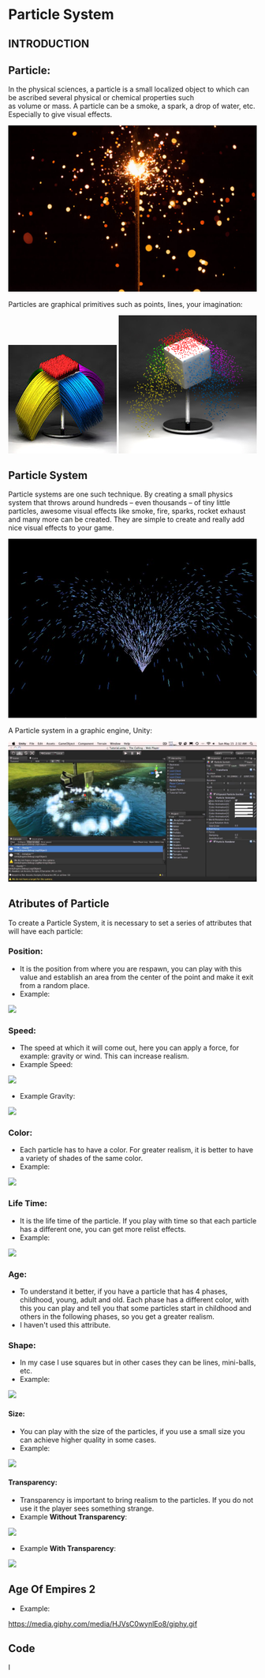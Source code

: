 # Particle System

## INTRODUCTION

## Particle:
In the physical sciences, a particle is a small localized object to which can be ascribed several physical or chemical properties such as volume or mass.
A particle can be a smoke, a spark, a drop of water, etc. Especially to give visual effects.

![](https://raw.githubusercontent.com/elliotjb/Particle-System-by-ElliotJB/master/docs/particle_example.jpg)


Particles are graphical primitives such as points, lines, your imagination:

![](https://raw.githubusercontent.com/elliotjb/Particle-System-by-ElliotJB/master/docs/Particle_line.jpg)
![](https://raw.githubusercontent.com/elliotjb/Particle-System-by-ElliotJB/master/docs/Particle_point.jpg)

## Particle System
Particle systems are one such technique. By creating a small physics system that throws around hundreds – even thousands – of tiny little particles, awesome visual effects like smoke, fire, sparks, rocket exhaust and many more can be created. They are simple to create and really add nice visual effects to your game. 

![](https://raw.githubusercontent.com/elliotjb/Particle-System-by-ElliotJB/master/docs/gdm0798.jpg)

A Particle system in a graphic engine, Unity:

![](https://raw.githubusercontent.com/elliotjb/Particle-System-by-ElliotJB/master/docs/maxresdefault.jpg)

## Atributes of Particle
To create a Particle System, it is necessary to set a series of attributes that will have each particle:

### Position:
 - It is the position from where you are respawn, you can play with this value and establish an area from the center of the point and make it exit from a random place.
 - Example:
 
 ![](https://media.giphy.com/media/fmTp0H3B7ElR6/giphy.gif)
 
 
 
### Speed:
 - The speed at which it will come out, here you can apply a force, for example: gravity or wind. This can increase realism.
 - Example Speed:
 
  ![](https://media.giphy.com/media/muKgnCvN7srmg/giphy.gif)


 - Example Gravity:
 
  ![](https://media.giphy.com/media/eb9wp9JrbweE8/giphy.gif)

  
  
### Color:
 - Each particle has to have a color. For greater realism, it is better to have a variety of shades of the same color.
 - Example:
 
 ![](https://media.giphy.com/media/9iZPq8W1drGVO/giphy.gif)

  
### Life Time:
 - It is the life time of the particle. If you play with time so that each particle has a different one, you can get more relist effects.
 - Example:
 
 ![](https://media.giphy.com/media/3cNZJEBYJEHx6/giphy.gif)

 
### Age:
 - To understand it better, if you have a particle that has 4 phases, childhood, young, adult and old. Each phase has a different color, with this you can play and tell you that some particles start in childhood and others in the following phases, so you get a greater realism.
 - I haven't used this attribute.
 
 
### Shape:
 - In my case I use squares but in other cases they can be lines, mini-balls, etc.
 - Example:

 ![]( https://media.giphy.com/media/umMc0SQMI4rwQ/giphy.gif)
 
 
 
#### Size:
 - You can play with the size of the particles, if you use a small size you can achieve higher quality in some cases.
 - Example:

 ![](https://media.giphy.com/media/BwZpj7IQdlH4Q/giphy.gif)



#### Transparency:
 - Transparency is important to bring realism to the particles. If you do not use it the player sees something strange.
 - Example **Without Transparency**:
 
 ![](https://media.giphy.com/media/c7Y12WoD7g7Ze/giphy.gif) 

 
  - Example **With Transparency**:
  
 ![](https://media.giphy.com/media/BubacVhtlbr20/giphy.gif) 


## Age Of Empires 2
- Example:

<https://media.giphy.com/media/HJVsC0wynlEo8/giphy.gif>

 
## Code
I 















